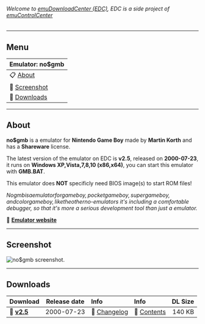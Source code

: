 ###### Welcome to [emuDownloadCenter (EDC)](https://github.com/PhoenixInteractiveNL/emuDownloadCenter/wiki/), EDC is a side project of [emuControlCenter](https://github.com/PhoenixInteractiveNL/emuControlCenter/wiki/)
***
## Menu
| **Emulator: no$gmb** |
|:---------|
| :clipboard: [About](#about) |
| :sunrise: [Screenshot](#screenshot) |
| :floppy_disk: [Downloads](#downloads) |
***
## About
**no$gmb** is a emulator for **Nintendo Game Boy** made by **Martin Korth** and has a **Shareware** license.

The latest version of the emulator on EDC is **v2.5**, released on **2000-07-23**, it runs on **Windows XP,Vista,7,8,10 (x86,x64)**, you can start this emulator with **GMB.BAT**.

This emulator does **NOT** specificly need BIOS image(s) to start ROM files!

_No$gmb is a emulator for gameboy, pocket gameboy, super gameboy, and color gameboy, like the other no$-emulators it's including a comfortable debugger, so that it's more a serious development tool than just a emulator._

:link: [**Emulator website**](http://problemkaputt.de/index.htm)
***
## Screenshot
![](https://raw.githubusercontent.com/PhoenixInteractiveNL/emuDownloadCenter/master/hooks/nogmb/screen.jpg "no$gmb screenshot.")
***
## Downloads
| Download | Release date  | Info       | Info       | DL Size    |
|:---------|:-------------:|:-----------|:-----------|-----------:|
| :floppy_disk: [**v2.5**](https://github.com/PhoenixInteractiveNL/edc-repo0001/raw/master/nogmb/2.5.7z) | 2000-07-23 | :page_facing_up: [Changelog](https://github.com/PhoenixInteractiveNL/edc-repo0001/blob/master/nogmb/2.5_changelog.txt) | :mag_right: [Contents](https://github.com/PhoenixInteractiveNL/edc-repo0001/blob/master/nogmb/2.5_contents.txt) | 140 KB |
